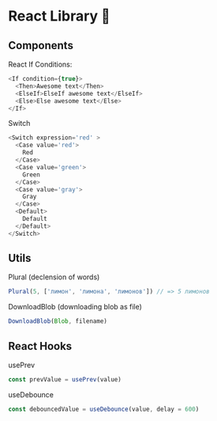 # React Library 🍋

## Components

React If Conditions:
```js
<If condition={true}>
  <Then>Awesome text</Then>
  <ElseIf>ElseIf awesome text</ElseIf>
  <Else>Else awesome text</Else>
</If>
```

Switch
```js
<Switch expression='red' >
  <Case value='red'>
    Red
  </Case>
  <Case value='green'>
    Green
  </Case>
  <Case value='gray'>
    Gray
  </Case>
  <Default>
    Default
  </Default>
</Switch>
```

## Utils

Plural (declension of words)
```js
Plural(5, ['лимон', 'лимона', 'лимонов']) // => 5 лимонов
```

DownloadBlob (downloading blob as file)
```js
DownloadBlob(Blob, filename)
```

## React Hooks

usePrev
```js
const prevValue = usePrev(value)
```

useDebounce
```js
const debouncedValue = useDebounce(value, delay = 600)
```
